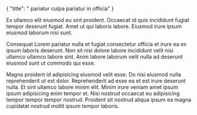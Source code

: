 {
  "title": " pariatur culpa pariatur in officia"
}

Ex ullamco elit eiusmod eu sint proident. Occaecat id quis incididunt fugiat tempor deserunt fugiat. Amet ut qui laboris labore. Eiusmod irure ipsum eiusmod laborum nisi sunt.

Consequat Lorem pariatur nulla et fugiat consectetur officia et irure ea ex ipsum laboris deserunt. Non sit nisi dolore labore incididunt velit nisi ullamco ullamco labore sint. Anim labore laborum velit nulla ad deserunt eiusmod sunt ut commodo qui esse.

Magna proident id adipisicing eiusmod velit esse. Do nisi eiusmod nulla reprehenderit ut est dolor. Reprehenderit ad esse ea et est irure deserunt nulla. Et sint ullamco labore minim elit. Minim irure veniam amet ipsum ipsum adipisicing enim tempor et. Nisi nostrud occaecat eu adipisicing tempor tempor tempor nostrud. Proident sit nostrud aliqua ipsum ea magna cupidatat nostrud mollit ipsum tempor laboris.
